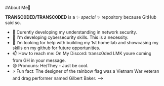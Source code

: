 #About Me👋


**TRANSC0DED/TRANSC0DED** is a ✨ _special_ ✨ repository because GitHub said so.

- 🔭 Curently developing my understanding in network security.
- 🌱 I'm developing cybersecurity skills. This is a necessity.
- 🤔 I’m looking for help with building my 1st home lab and showcasing my skills on my github for future opportunities.
- 📫 How to reach me: On My Discord: transc0ded  LMK youre coming from GH in your message.
- 😄 Pronouns: He/They - Just be cool.
- ⚡ Fun fact: The designer of the rainbow flag was a Vietnam War veteran and drag performer named Gilbert Baker. 
--> 
